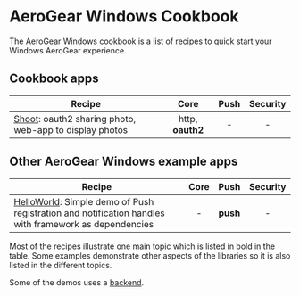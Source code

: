 AeroGear Windows Cookbook
=========================


The AeroGear Windows cookbook is a list of recipes to quick start your Windows AeroGear experience.

## Cookbook apps

| Recipe 	| Core 	| Push 	| Security 	|
| ------------- |:-------------:| :-----:|:-----:|
| [Shoot](Shoot/README.md): oauth2 sharing photo, web-app to display photos | http, **oauth2** | - | - |

## Other AeroGear Windows example apps

| Recipe 	| Core 	| Push 	| Security 	|
| ------------- |:-------------:| :-----:|:-----:|
| [HelloWorld](https://github.com/aerogear/aerogear-push-helloworld/tree/master/windows): Simple demo of Push registration and notification handles with framework as dependencies | - | **push** | - |

Most of the recipes illustrate one main topic which is listed in bold in the table. Some examples demonstrate other aspects of the libraries so it is also listed in the different topics. 

Some of the demos uses a [backend](https://github.com/aerogear/aerogear-integration-tests-server).
